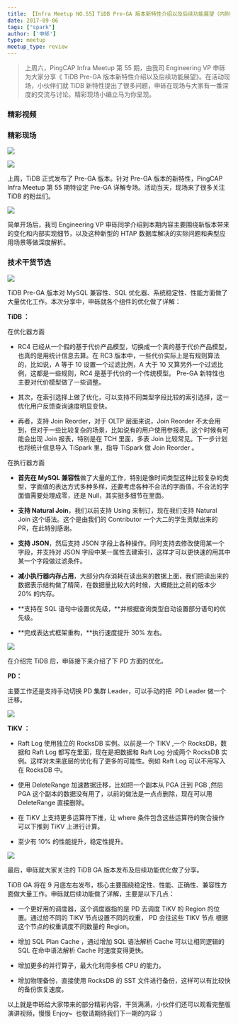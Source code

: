 ```yaml
---
title: 【Infra Meetup NO.55】TiDB Pre-GA 版本新特性介绍以及后续功能展望（内附视频）
date: 2017-09-06
tags: ["spark"]
author: ['申砾']
type: meetup
meetup_type: review
---
```


> 上周六，PingCAP Infra Meetup 第 55 期，由我司 Engineering VP 申砾为大家分享《 TiDB Pre-GA 版本新特性介绍以及后续功能展望》。在活动现场，小伙伴们就 TiDB 新特性提出了很多问题，申砾在现场与大家有一番深度的交流与讨论。精彩现场小编立马为你呈现。

### 精彩视频

### 精彩现场

![](./media/meetup-40483cb936a7714b99ae5eebf5c79f8d.jpeg)

![](./media/meetup-3655a937a4d6b04e051a66905f22939f.jpeg)

上周，TiDB 正式发布了 Pre-GA 版本。针对 Pre-GA 版本的新特性，PingCAP Infra Meetup 第 55 期特设定 Pre-GA 详解专场。活动当天，现场来了很多关注 TiDB 的粉丝们。

![](./media/meetup-c6c7c8f79d78110db61993cc58d43dd7.jpeg)

简单开场后，我司 Engineering VP 申砾同学介绍到本期内容主要围绕新版本带来的变化和内部实现细节，以及这种新型的 HTAP 数据库解决的实际问题和典型应用场景等做深度解析。

### 技术干货节选

![](./media/meetup-22b957bc997b4e1668ab798f824b0d8d.png)

TiDB Pre-GA 版本对 MySQL 兼容性、SQL 优化器、系统稳定性、性能方面做了大量优化工作。本次分享中，申砾就各个组件的优化做了详解：

**TiDB ：**


在优化器方面

- RC4 已经从一个假的基于代价产品模型，切换成一个真的基于代价产品模型，也真的是用统计信息去算。在 RC3 版本中，一些代价实际上是有规则算法的，比如说，A 等于 10 设置一个过滤比例，A 大于 10 又算另外一个过滤比例，这都是一些规则，RC4 是基于代价的一个传统模型。 Pre-GA 新特性也主要对代价模型做了一些调整。

- 其次，在索引选择上做了优化，可以支持不同类型字段比较的索引选择，这一优化用户反馈查询速度明显变快。

- 再者，支持 Join Reorder，对于 OLTP 层面来说，Join Reorder 不太会用到，但对于一些比较复杂的场景，比如说有的用户使用参报表。这个时候有可能会出现 Join 报表，特别是在 TCH 里面，多表 Join 比较常见。下一步计划也将统计信息导入 TiSpark 里，指导 TiSpark 做 Join Reorder 。



在执行器方面

- **首先在 MySQL 兼容性**做了大量的工作，特别是像时间类型这种比较复杂的类型，字面值的表达方式多种多样，还要考虑各种不合法的字面值，不合法的字面值需要处理成零，还是 Null，其实挺多细节在里面。

- **支持 Natural Join**，我们以前支持 Using 来制订，现在我们支持 Natural Join 这个语法。这个是由我们的 Contributor 一个大二的学生贡献出来的 PR，在此特别感谢。

- **支持 JSON**，然后支持 JSON 字段上各种操作。同时支持去修改使用某一个字段，并支持对 JSON 字段中某一属性去建索引，这样才可以更快速的用其中某一个字段做过滤条件。

- **减小执行器内存占用**，大部分内存消耗在读出来的数据上面，我们把读出来的数据表示结构做了精简，在数据量比较大的时候，大概能比之前的版本少 20% 的内存。

- **支持在 SQL 语句中设置优先级，**并根据查询类型自动设置部分语句的优先级。

- **完成表达式框架重构，**执行速度提升 30% 左右。

![](./media/meetup-7ab7ff1cbd7e762853f0673e0adcf892.png)

在介绍完 TiDB 后，申砾接下来介绍了下 PD 方面的优化。


**PD：**

主要工作还是支持手动切换 PD 集群 Leader，可以手动的把  PD Leader 做一个迁移。

![](./media/meetup-63e1373999c34ea891362d639a925aa3.png)


**TiKV ：**

- Raft Log 使用独立的 RocksDB 实例。以前是一个 TIKV ,一个 RocksDB，数据和 Raft Log 都写在里面，现在是把数据和 Raft Log 分成两个 RocksDB 实例。这样对未来底层的优化有了更多的可能性。例如 Raft Log 可以不用写入在 RocksDB 中。

- 使用 DeleteRange 加速数据迁移，比如把一个副本从 PGA 迁到 PGB ,然后 PGA 这个副本的数据没有用了，以前的做法是一点点删除，现在可以用 DeleteRange 直接删除。

- 在 TiKV 上支持更多运算符下推，让 where 条件包含这些运算符的聚合操作可以下推到 TiKV 上进行计算。

- 至少有 10% 的性能提升，稳定性提升。

![](./media/meetup-26f6209103c89599d4919a66ff74e354.png)

最后，申砾就大家关注的 TiDB GA 版本发布及后续功能优化做了分享。

TiDB GA 将在 9 月底左右发布，核心主要围绕稳定性、性能、正确性、兼容性方面做大量工作。申砾就后续功能做了详解，主要是以下几点：

- 一个更好用的调度器，这个调度器指的是 PD 去调度 TiKV 的 Region 的位置。通过给不同的 TIKV 节点设置不同的权重， PD 会往这些 TIKV 节点 根据这个节点的权重调度不同数量的 Region。

- 增加 SQL Plan Cache ，通过增加 SQL 语法解析 Cache 可以让相同逻辑的 SQL 在命中语法解析 Cache 时速度变得更快。

- 增加更多的并行算子，最大化利用多核 CPU 的能力。

- 增加物理备份，直接使用 RocksDB 的 SST 文件进行备份，这样可以有比较快的备份恢复速度。

以上就是申砾给大家带来的部分精彩内容，干货满满，小伙伴们还可以观看完整版演讲视频，慢慢 Enjoy~  也敬请期待我们下一期的内容 :)



